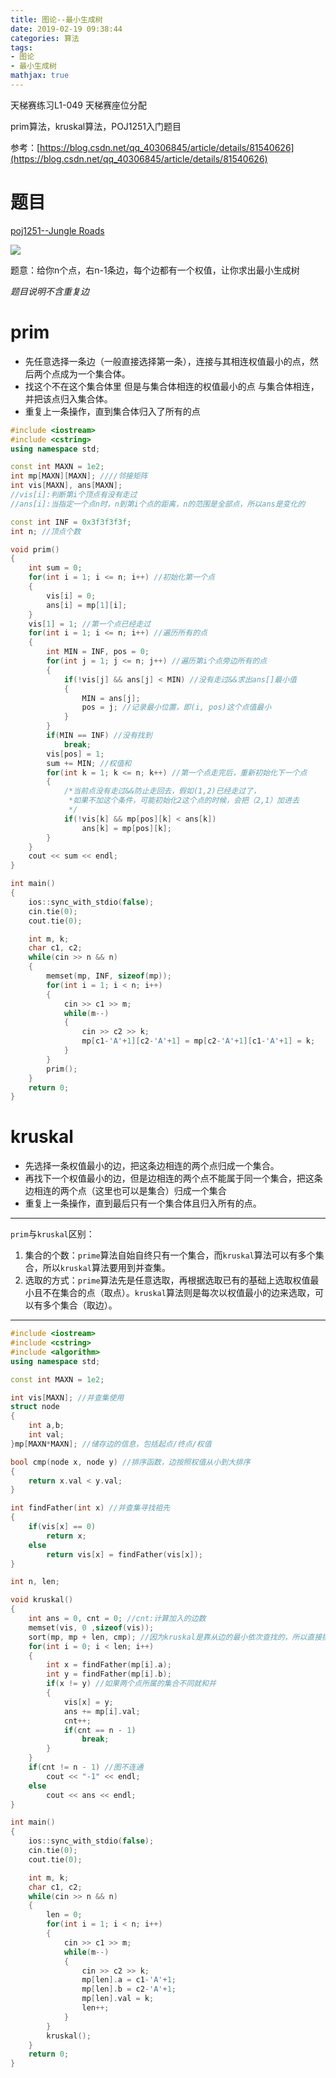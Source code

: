 ```yaml
---
title: 图论--最小生成树
date: 2019-02-19 09:38:44
categories: 算法
tags:
- 图论
- 最小生成树
mathjax: true
---
```


天梯赛练习L1-049 天梯赛座位分配

prim算法，kruskal算法，POJ1251入门题目

<!-- more -->

参考：[https://blog.csdn.net/qq_40306845/article/details/81540626](https://blog.csdn.net/qq_40306845/article/details/81540626)

# 题目

[poj1251--Jungle Roads](http://poj.org/problem?id=1251)

![](图论--最小生成树/timu.png)

题意：给你n个点，右n-1条边，每个边都有一个权值，让你求出最小生成树

*题目说明不含重复边*

# prim

- 先任意选择一条边（一般直接选择第一条），连接与其相连权值最小的点，然后两个点成为一个集合体。
- 找这个不在这个集合体里 但是与集合体相连的权值最小的点 与集合体相连，并把该点归入集合体。
- 重复上一条操作，直到集合体归入了所有的点

```c++
#include <iostream>
#include <cstring>
using namespace std;

const int MAXN = 1e2;
int mp[MAXN][MAXN]; ////邻接矩阵
int vis[MAXN], ans[MAXN]; 
//vis[i]:判断第i个顶点有没有走过
//ans[i]:当指定一个点n时，n到第i个点的距离，n的范围是全部点，所以ans是变化的

const int INF = 0x3f3f3f3f;
int n; //顶点个数

void prim()
{
    int sum = 0;
    for(int i = 1; i <= n; i++) //初始化第一个点
    {
        vis[i] = 0;
        ans[i] = mp[1][i];
    }
    vis[1] = 1; //第一个点已经走过
    for(int i = 1; i <= n; i++) //遍历所有的点
    {
        int MIN = INF, pos = 0;
        for(int j = 1; j <= n; j++) //遍历第i个点旁边所有的点
        {
            if(!vis[j] && ans[j] < MIN) //没有走过&&求出ans[]最小值
            {
                MIN = ans[j];
                pos = j; //记录最小位置，即(i, pos)这个点值最小
            }
        }
        if(MIN == INF) //没有找到
            break;
        vis[pos] = 1;
        sum += MIN; //权值和
        for(int k = 1; k <= n; k++) //第一个点走完后，重新初始化下一个点
        {
            /*当前点没有走过&&防止走回去，假如(1,2)已经走过了，
             *如果不加这个条件，可能初始化2这个点的时候，会把（2,1）加进去
             */
            if(!vis[k] && mp[pos][k] < ans[k]) 
                ans[k] = mp[pos][k];
        }
    }
    cout << sum << endl;
}

int main()
{
    ios::sync_with_stdio(false);
    cin.tie(0);
    cout.tie(0);

    int m, k;
    char c1, c2;
    while(cin >> n && n)
    {
        memset(mp, INF, sizeof(mp));
        for(int i = 1; i < n; i++)
        {
            cin >> c1 >> m;
            while(m--)
            {
                cin >> c2 >> k;
                mp[c1-'A'+1][c2-'A'+1] = mp[c2-'A'+1][c1-'A'+1] = k;
            }
        }
        prim();
    }
    return 0;
}

```

# kruskal

- 先选择一条权值最小的边，把这条边相连的两个点归成一个集合。
- 再找下一个权值最小的边，但是边相连的两个点不能属于同一个集合，把这条边相连的两个点（这里也可以是集合）归成一个集合
- 重复上一条操作，直到最后只有一个集合体且归入所有的点。

---------------

`prim`与`kruskal`区别：

1. 集合的个数：`prime`算法自始自终只有一个集合，而`kruskal`算法可以有多个集合，所以`kruskal`算法要用到并查集。
2. 选取的方式：`prime`算法先是任意选取，再根据选取已有的基础上选取权值最小且不在集合的点（取点）。`kruskal`算法则是每次以权值最小的边来选取，可以有多个集合（取边）。

--------------

```c++
#include <iostream>
#include <cstring>
#include <algorithm>
using namespace std;

const int MAXN = 1e2;

int vis[MAXN]; //并查集使用
struct node
{
    int a,b;
    int val;
}mp[MAXN*MAXN]; //储存边的信息，包括起点/终点/权值

bool cmp(node x, node y) //排序函数，边按照权值从小到大排序
{
    return x.val < y.val;
}

int findFather(int x) //并查集寻找祖先
{
    if(vis[x] == 0)
        return x;
    else
        return vis[x] = findFather(vis[x]);
}

int n, len;

void kruskal()
{
    int ans = 0, cnt = 0; //cnt:计算加入的边数
    memset(vis, 0 ,sizeof(vis)); 
    sort(mp, mp + len, cmp); //因为kruskal是靠从边的最小依次查找的，所以直接排序方便查找
    for(int i = 0; i < len; i++)
    {
        int x = findFather(mp[i].a);
        int y = findFather(mp[i].b);
        if(x != y) //如果两个点所属的集合不同就和并
        {
            vis[x] = y;
            ans += mp[i].val;
            cnt++;
            if(cnt == n - 1)
                break;
        }
    }
    if(cnt != n - 1) //图不连通
        cout << "-1" << endl;
    else
        cout << ans << endl;
}

int main()
{
    ios::sync_with_stdio(false);
    cin.tie(0);
    cout.tie(0);

    int m, k;
    char c1, c2;
    while(cin >> n && n)
    {
        len = 0;
        for(int i = 1; i < n; i++)
        {
            cin >> c1 >> m;
            while(m--)
            {
                cin >> c2 >> k;
                mp[len].a = c1-'A'+1;
                mp[len].b = c2-'A'+1;
                mp[len].val = k;
                len++;
            }
        }
        kruskal();
    }
    return 0;
}
```

